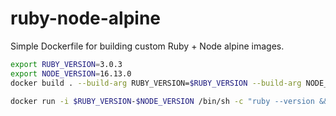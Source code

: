 # ruby-node-alpine

Simple Dockerfile for building custom Ruby + Node alpine images.

```sh
export RUBY_VERSION=3.0.3
export NODE_VERSION=16.13.0
docker build . --build-arg RUBY_VERSION=$RUBY_VERSION --build-arg NODE_VERSION=$NODE_VERSION --tag $RUBY_VERSION-$NODE_VERSION

docker run -i $RUBY_VERSION-$NODE_VERSION /bin/sh -c "ruby --version && node --version"
```
